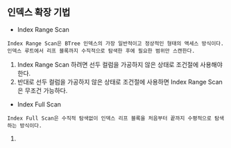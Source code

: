 인덱스 확장 기법
---

+ Index Range Scan

```
Index Range Scan은 BTree 인덱스의 가장 일반적이고 정상적인 형태의 액세스 방식이다.
인덱스 루트에서 리프 블록까지 수직적으로 탐색한 후에 필요한 범위만 스캔한다.
```

1. Index Range Scan 하려면 선두 컬럼을 가공하지 않은 상태로 조건절에 사용해야 한다.
2. 반대로 선두 컬럼을 가공하지 않은 상태로 조건절에 사용하면 Index Range Scan은 무조건 가능하다.

+ Index Full Scan

```
Index Full Scan은 수직적 탐색없이 인덱스 리프 블록을 처음부터 끝까지 수평적으로 탐색하는 방식이다.
```

1. 
